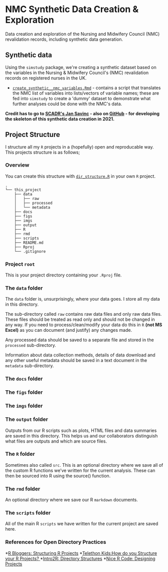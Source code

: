 # NMC Synthetic Data Creation & Exploration

Data creation and exploration of the Nursing and Midwifery Council (NMC) revalidation records, including synthetic data generation.

## Synthetic data

Using the `simstudy` package, we're creating a synthetic dataset based on the variables in the Nursing & Midwifery Council's (NMC) revalidation records on registered nurses in the UK.

* [`create_synthetic__nmc_variables.Rmd`](./rmd/create_synthetic_nmc_variables.Rmd) - contains a script that translates the NMC list of variables into lists/vectors of variable names; these are fed into `simstudy` to create a 'dummy' dataset to demonstrate what further analyses could be done with the NMC's data.

**Credit has to go to [SCADR's Jan Savinc](https://www.scadr.ac.uk/about-us/our-people/jan-savinc) - also on [GitHub](https://github.com/jsavn) - for developing the skeleton of this synthetic data creation in 2021.**

## Project Structure

I structure all my ```R``` projects in a (hopefully) open and reproducable way. This projects structure is as follows;

### Overview

You can create this structure with [`dir_structure.R`](./scripts/dir_structure.R) in your own ```R``` project. 

```
.
└── this_project
    ├── data
    │   ├── raw
    │   ├── processed
    │   └── metadata
    ├── docs
    ├── figs
    ├── imgs
    ├── output 
    ├── R
    ├── rmd
    ├── scripts
    ├── README.md
    ├── Rproj
    └── .gitignore
```

### Project ```root```
This is your project directory containing your ```.Rproj``` file.

### The ```data``` folder
The ```data``` folder is, unsurprisingly, where your data goes. I store all my data in this directory. 

The sub-directory called ```raw``` contains raw data files and only raw data files. These files should be treated as read only and should not be changed in any way. If you need to process/clean/modify your data do this in ```R``` **(not MS Excel)** as you can document (and justify) any changes made.

Any processed data should be saved to a separate file and stored in the ```processed``` sub-directory.

Information about data collection methods, details of data download and any other useful metadata should be saved in a text document in the ```metadata``` sub-directory.

### The ```docs``` folder

### The ```figs``` folder

### The ```imgs``` folder

### The ```output``` folder
Outputs from our R scripts such as plots, HTML files and data summaries are saved in this directory. This helps us and our collaborators distinguish what files are outputs and which are source files.

### The ```R``` folder
Sometimes also called ```src```. This is an optional directory where we save all of the custom R functions we’ve written for the current analysis. These can then be sourced into R using the source() function.

### The ```rmd``` folder
An optional directory where we save our R ```markdown``` documents.

### The ```scripts``` folder
All of the main R ```scripts``` we have written for the current project are saved here.

### References for Open Directory Practices 

*[R Bloggers: Structuring R Projects](https://www.r-bloggers.com/2018/08/structuring-r-projects/0)
*[Telethon Kids:How do you Structure your R Projects? ](https://telethonkids.wordpress.com/2019/07/24/how-do-you-organise-your-r-project-this-is-what-we-do/)
*[Intro2R: Directory Structures](https://intro2r.com/dir-struct.html)
*[Nice R Code: Designing Projects](https://nicercode.github.io/blog/2013-04-05-projects/)


